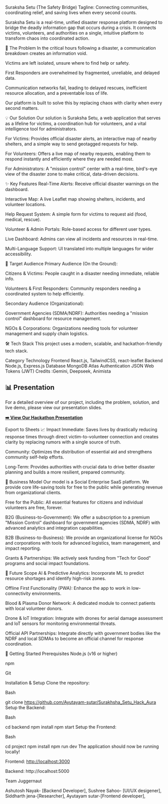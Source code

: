 Suraksha Setu (The Safety Bridge)
Tagline: Connecting communities, coordinating relief, and saving lives when every second counts.

Suraksha Setu is a real-time, unified disaster response platform designed to bridge the deadly information gap that occurs during a crisis. It connects victims, volunteers, and authorities on a single, intuitive platform to transform chaos into coordinated action.



🎯 The Problem
In the critical hours following a disaster, a communication breakdown creates an information void.

Victims are left isolated, unsure where to find help or safety.

First Responders are overwhelmed by fragmented, unreliable, and delayed data.

Communication networks fail, leading to delayed rescues, inefficient resource allocation, and a preventable loss of life.

Our platform is built to solve this by replacing chaos with clarity when every second matters.



💡 Our Solution
Our solution is Suraksha Setu, a web application that serves as a lifeline for victims, a coordination hub for volunteers, and a vital intelligence tool for administrators.

For Victims: Provides official disaster alerts, an interactive map of nearby shelters, and a simple way to send geotagged requests for help.

For Volunteers: Offers a live map of nearby requests, enabling them to respond instantly and efficiently where they are needed most.

For Administrators: A "mission control" center with a real-time, bird's-eye view of the disaster zone to make critical, data-driven decisions.



✨ Key Features
Real-Time Alerts: Receive official disaster warnings on the dashboard.

Interactive Map: A live Leaflet map showing shelters, incidents, and volunteer locations.

Help Request System: A simple form for victims to request aid (food, medical, rescue).

Volunteer & Admin Portals: Role-based access for different user types.

Live Dashboard: Admins can view all incidents and resources in real-time.

Multi-Language Support: UI translated into multiple languages for wider accessibility.



👥 Target Audience
Primary Audience (On the Ground):

Citizens & Victims: People caught in a disaster needing immediate, reliable info.

Volunteers & First Responders: Community responders needing a coordinated system to help efficiently.

Secondary Audience (Organizational):

Government Agencies (SDMA/NDRF): Authorities needing a "mission control" dashboard for resource management.

NGOs & Corporations: Organizations needing tools for volunteer management and supply chain logistics.



🛠️ Tech Stack
This project uses a modern, scalable, and hackathon-friendly tech stack.

Category	Technology
Frontend	React.js, TailwindCSS, react-leaflet
Backend	Node.js, Express.js
Database	MongoDB Atlas
Authentication	JSON Web Tokens (JWT)
Credits :Gemini, Deepseek, Animista

## 📊 Presentation

For a detailed overview of our project, including the problem, solution, and live demo, please view our presentation slides.

[**➡️ View Our Hackathon Presentation**]((https://1drv.ms/p/c/b04cb7e34f0439f8/EXJL6-WQ1RtOllM7KsgAjJYBTtebB17lsKYppufrrU5YQw?e=IG4FHG))

Export to Sheets
📈 Impact
Immediate: Saves lives by drastically reducing response times through direct victim-to-volunteer connection and creates clarity by replacing rumors with a single source of truth.

Community: Optimizes the distribution of essential aid and strengthens community self-help efforts.

Long-Term: Provides authorities with crucial data to drive better disaster planning and builds a more resilient, prepared community.



💼 Business Model
Our model is a Social Enterprise SaaS platform. We provide core life-saving tools for free to the public while generating revenue from organizational clients.

Free for the Public: All essential features for citizens and individual volunteers are free, forever.

B2G (Business-to-Government): We offer a subscription to a premium "Mission Control" dashboard for government agencies (SDMA, NDRF) with advanced analytics and integration capabilities.

B2B (Business-to-Business): We provide an organizational license for NGOs and corporations with tools for advanced logistics, team management, and impact reporting.

Grants & Partnerships: We actively seek funding from "Tech for Good" programs and social impact foundations.



🚀 Future Scope
AI & Predictive Analytics: Incorporate ML to predict resource shortages and identify high-risk zones.

Offline First Functionality (PWA): Enhance the app to work in low-connectivity environments.

Blood & Plasma Donor Network: A dedicated module to connect patients with local volunteer donors.

Drone & IoT Integration: Integrate with drones for aerial damage assessment and IoT sensors for monitoring environmental threats.

Official API Partnerships: Integrate directly with government bodies like the NDRF and local SDMAs to become an official channel for response coordination.



🚀 Getting Started
Prerequisites
Node.js (v16 or higher)

npm 

Git

Installation & Setup
Clone the repository:

Bash

git clone https://github.com/Ayutayam-sutar/Surakhsha_Setu_Hack_Aura
Setup the Backend:

Bash

cd backend
npm install
npm start
Setup the Frontend:

Bash

cd project
npm install
npm run dev
The application should now be running locally!

Frontend: [http://localhost:3000](http://localhost:3000/)

Backend: http://localhost:5000



Team
Juggernaut

Ashutosh Nayak- [Backend Developer], 
Sushree Sahoo- [UI/UX desigener], 
Siddharth jena-[Researcher], 
Ayutayam sutar-[Frontend developer], 

